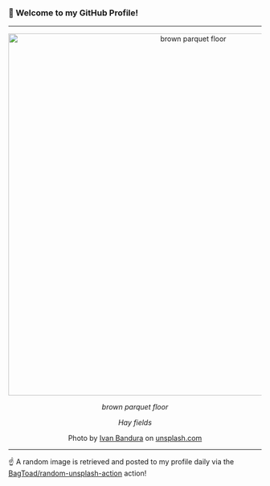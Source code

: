 ### 👋 Welcome to my GitHub Profile!

----

<div align="center">
  <img width="720" src="https://images.unsplash.com/photo-1571158432490-0beb07b2a38a?crop=entropy&cs=tinysrgb&fit=max&fm=jpg&ixid=M3w1NTI0OTR8MHwxfHJhbmRvbXx8fHx8fHx8fDE3Mzk3NzI3OTd8&ixlib=rb-4.0.3&q=80&w=1080" alt="brown parquet floor">
  
  <em>brown parquet floor</em>
  
  <em>Hay fields</em>
  
  Photo by [Ivan Bandura](https://ivan.graphics) on [unsplash.com](https://unsplash.com/)
</div>

----

☝️ A random image is retrieved and posted to my profile daily via the [BagToad/random-unsplash-action](https://github.com/BagToad/random-unsplash-action) action!
